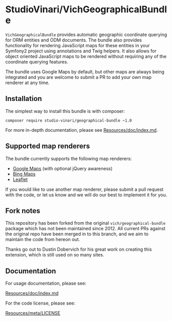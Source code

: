 StudioVinari/VichGeographicalBundle
===================================

`VichGeographicalBundle` provides automatic geographic coordinate querying for ORM 
entities and ODM documents. The bundle also provides functionality for rendering 
JavaScript maps for these entities in your Symfony2 project using annotations and
Twig helpers. It also allows for object oriented JavaScript maps to be rendered
without requiring any of the coordinate querying features.

The bundle uses Google Maps by default, but other maps are always being integrated
and you are welcome to submit a PR to add your own map renderer at any time.

## Installation

The simplest way to install this bundle is with composer:

`composer require studio-vinari/geographical-bundle ~1.0`

For more in-depth documentation, please see [Resources/doc/index.md](https://github.com/StudioVinari/VichGeographicalBundle/blob/master/Resources/doc/index.md).

## Supported map renderers

The bundle currently supports the following map renderers:

* [Google Maps](https://developers.google.com/maps/) (with optional jQuery awareness)
* [Bing Maps](https://www.bingmapsportal.com/)
* [Leaflet](http://leafletjs.com/)

If you would like to use another map renderer, please submit a pull request with the
code, or let us know and we will do our best to implement it for you.

## Fork notes

This repository has been forked from the original `vich/geographical-bundle` package
which has not been maintained since 2012. All current PRs against the original repo
have been merged in to this branch, and we aim to maintain the code from hereon out.

Thanks go out to Dustin Dobervich for his great work on creating this extension,
which is still used on so many sites.

## Documentation

For usage documentation, please see:

[Resources/doc/index.md](https://github.com/StudioVinari/VichGeographicalBundle/blob/master/Resources/doc/index.md)

For the code license, please see:

[Resources/meta/LICENSE](https://github.com/StudioVinari/VichGeographicalBundle/blob/master/Resources/meta/LICENSE)
